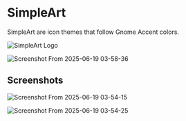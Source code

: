 # SimpleArt
SimpleArt are icon themes that follow Gnome Accent colors.


![SimpleArt Logo](https://github.com/user-attachments/assets/e145e1ed-6ecb-4daf-b132-08f3ba6eab89)

![Screenshot From 2025-06-19 03-58-36](https://github.com/user-attachments/assets/0a7e2ef9-be7f-46b1-a226-838056bf531f)

Screenshots
--

![Screenshot From 2025-06-19 03-54-15](https://github.com/user-attachments/assets/79713ec3-e43a-42f7-b5cf-3f4e88fb9491)

![Screenshot From 2025-06-19 03-54-25](https://github.com/user-attachments/assets/e98f94c0-d497-4cad-88a6-c79773bca1a3)
